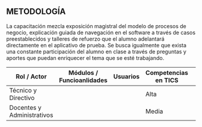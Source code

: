 ## METODOLOGÍA

La capacitación mezcla exposición magistral del modelo de procesos de negocio, explicación guiada de navegación en el software a través de casos preestablecidos y talleres de refuerzo que el alumno adelantará directamente en el aplicativo de prueba. Se busca igualmente que exista una constante participación del alumno en clase a través de preguntas y aportes que puedan enriquecer el tema que se esté trabajando.


| Rol / Actor                | Módulos / Funcioanlidades | Usuarios | Competencias en TICS |   |
|----------------------------|---------------------------|----------|----------------------|---|
| Técnico y Directivo        |                           |          | Alta                 |   |
| Docentes y Administrativos |                           |          | Media                |   |
